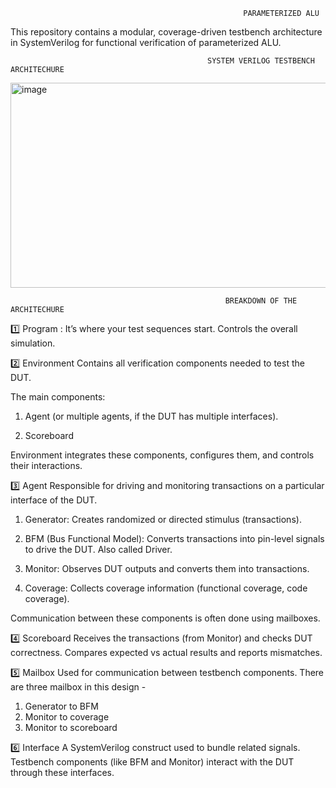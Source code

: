                                                         PARAMETERIZED ALU 

This repository contains a modular, coverage-driven testbench architecture in SystemVerilog for functional verification of parameterized ALU.

                                                SYSTEM VERILOG TESTBENCH ARCHITECHURE

<img width="777" height="328" alt="image" src="https://github.com/user-attachments/assets/91fe6faf-118b-42ea-ad0d-80ccde928558" />

                                                    BREAKDOWN OF THE ARCHITECHURE 

1️⃣ Program : 
      It’s where your test sequences start.
      Controls the overall simulation.

2️⃣ Environment
      Contains all verification components needed to test the DUT.

The main components:

1. Agent (or multiple agents, if the DUT has multiple interfaces).

2. Scoreboard

Environment integrates these components, configures them, and controls their interactions.

3️⃣ Agent
      Responsible for driving and monitoring transactions on a particular interface of the DUT.

1. Generator: Creates randomized or directed stimulus (transactions).

2. BFM (Bus Functional Model): Converts transactions into pin-level signals to drive the DUT. Also called Driver.

3. Monitor: Observes DUT outputs and converts them into transactions.

4. Coverage: Collects coverage information (functional coverage, code coverage).

Communication between these components is often done using mailboxes.

4️⃣ Scoreboard
        Receives the transactions (from Monitor) and checks DUT correctness.
        Compares expected vs actual results and reports mismatches.

5️⃣ Mailbox
        Used for communication between testbench components.
There are three mailbox in this design - 
  1. Generator to BFM 
  2. Monitor to coverage 
  3. Monitor to scoreboard 

6️⃣ Interface
       A SystemVerilog construct used to bundle related signals.
       Testbench components (like BFM and Monitor) interact with the DUT through these interfaces.

